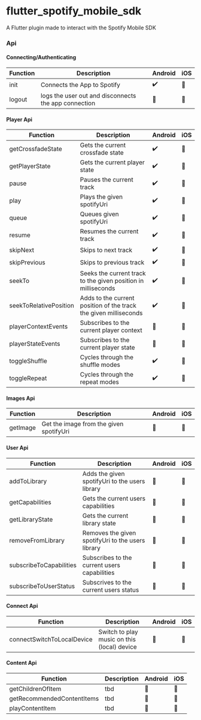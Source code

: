 # flutter_spotify_mobile_sdk

A Flutter plugin made to interact with the Spotify Mobile SDK

### Api

#### Connecting/Authenticating

| Function | Description                                          | Android               | iOS                   |
| -------- | ---------------------------------------------------- | --------------------- | --------------------- |
| init     | Connects the App to Spotify                          | :heavy_check_mark:    | :construction_worker: |
| logout   | logs the user out and disconnects the app connection | :construction_worker: | :construction_worker: |

#### Player Api

| Function               | Description                                                      | Android               | iOS                   |
| ---------------------- | ---------------------------------------------------------------- | --------------------- | --------------------- |
| getCrossfadeState      | Gets the current crossfade state                                 | :heavy_check_mark:    | :construction_worker: |
| getPlayerState         | Gets the current player state                                    | :heavy_check_mark:    | :construction_worker: |
| pause                  | Pauses the current track                                         | :heavy_check_mark:    | :construction_worker: |
| play                   | Plays the given spotifyUri                                       | :heavy_check_mark:    | :construction_worker: |
| queue                  | Queues given spotifyUri                                          | :heavy_check_mark:    | :construction_worker: |
| resume                 | Resumes the current track                                        | :heavy_check_mark:    | :construction_worker: |
| skipNext               | Skips to next track                                              | :heavy_check_mark:    | :construction_worker: |
| skipPrevious           | Skips to previous track                                          | :heavy_check_mark:    | :construction_worker: |
| seekTo                 | Seeks the current track to the given position in milliseconds    | :heavy_check_mark:    | :construction_worker: |
| seekToRelativePosition | Adds to the current position of the track the given milliseconds | :heavy_check_mark:    | :construction_worker: |
| playerContextEvents    | Subscribes to the current player context                         | :construction_worker: | :construction_worker: |
| playerStateEvents      | Subscribes to the current player state                           | :construction_worker: | :construction_worker: |
| toggleShuffle          | Cycles through the shuffle modes                                 | :heavy_check_mark:    | :construction_worker: |
| toggleRepeat           | Cycles through the repeat modes                                  | :heavy_check_mark:    | :construction_worker: |

#### Images Api

| Function | Description                             | Android               | iOS                   |
| -------- | --------------------------------------- | --------------------- | --------------------- |
| getImage | Get the image from the given spotifyUri | :construction_worker: | :construction_worker: |

#### User Api

| Function                | Description                                       | Android               | iOS                   |
| ----------------------- | ------------------------------------------------- | --------------------- | --------------------- |
| addToLibrary            | Adds the given spotifyUri to the users library    | :construction_worker: | :construction_worker: |
| getCapabilities         | Gets the current users capabilities               | :construction_worker: | :construction_worker: |
| getLibraryState         | Gets the current library state                    | :construction_worker: | :construction_worker: |
| removeFromLibrary       | Removes the given spotifyUri to the users library | :construction_worker: | :construction_worker: |
| subscribeToCapabilities | Subscribes to the current users capabilities      | :construction_worker: | :construction_worker: |
| subscribeToUserStatus   | Subscrives to the current users status            | :construction_worker: | :construction_worker: |

#### Connect Api

| Function                   | Description                                 | Android               | iOS                   |
| -------------------------- | ------------------------------------------- | --------------------- | --------------------- |
| connectSwitchToLocalDevice | Switch to play music on this (local) device | :construction_worker: | :construction_worker: |

#### Content Api

| Function                   | Description | Android               | iOS                   |
| -------------------------- | ----------- | --------------------- | --------------------- |
| getChildrenOfItem          | tbd         | :construction_worker: | :construction_worker: |
| getRecommendedContentItems | tbd         | :construction_worker: | :construction_worker: |
| playContentItem            | tbd         | :construction_worker: | :construction_worker: |

